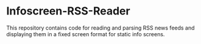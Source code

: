 # Infoscreen-RSS-Reader

This repository contains code for reading and parsing RSS news feeds and displaying them in a fixed screen format for static info screens.

